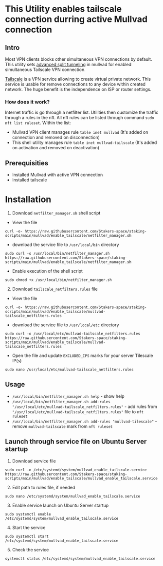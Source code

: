 # This Utility enables tailscale connection durring active Mullvad connection

## Intro
Most VPN clients blocks other simultaneous VPN connections by default. This utility sets [advanced split tunneling](https://mullvad.net/en/help/split-tunneling-with-linux-advanced) in mullvad for enabled simultaneous Tailscale VPN connection.

[Tailscale](https://tailscale.com/) is a VPN service allowing to create virtual private network. This service is usable for remove connections to any device within created network. The huge benefit is the independence on ISP or router settings.


### How does it work?
Internet traffic is go through a netfilter list. Utilities then customize the traffic through a rules in the nft. All nft rules can be listed through command `sudo nft list ruleset`. Within the list:
- Mullvad VPN client manages rule `table inet mullvad` (It's added on connection and removed on disconnection)
- This shell utility manages rule `table inet mullvad-tailscale` (It's added on activation and removed on deactivation)


## Prerequisities
- Installed Mullvad with active VPN connection
- Installed tailscale


# Installation
1. Download `netfilter_manager.sh` shell script
- View the file
```
curl -o- https://raw.githubusercontent.com/Stakers-space/staking-scripts/main/mullvad/enable_tailscale/netfilter_manager.sh
```
- download the service file to `/usr/local/bin` directory
```
sudo curl -o /usr/local/bin/netfilter_manager.sh https://raw.githubusercontent.com/Stakers-space/staking-scripts/main/mullvad/enable_tailscale/netfilter_manager.sh
```
- Enable execution of the shell script
```
sudo chmod +x /usr/local/bin/netfilter_manager.sh
```

2. Download `tailscale_netfilters.rules` file
- View the file
```
curl -o- https://raw.githubusercontent.com/Stakers-space/staking-scripts/main/mullvad/enable_tailscale/mullvad-tailscale_netfilters.rules
```
- download the service file to `/usr/local/etc` directory
```
sudo curl -o /usr/local/etc/mullvad-tailscale_netfilters.rules https://raw.githubusercontent.com/Stakers-space/staking-scripts/main/mullvad/enable_tailscale/mullvad-tailscale_netfilters.rules
```
- Open the file and update `EXCLUDED_IPS` marks for your server Tilescale IP(s)
```
sudo nano /usr/local/etc/mullvad-tailscale_netfilters.rules
```

## Usage
- `/usr/local/bin/netfilter_manager.sh help` - show help
- `/usr/local/bin/netfilter_manager.sh add-rules "/usr/local/etc/mullvad-tailscale_netfilters.rules"` - add rules from `"/usr/local/etc/mullvad-tailscale_netfilters.rules"` file to `nft ruleset`
- `/usr/local/bin/netfilter_manager.sh add-rules "mullvad-tilescale"` - remove `mullvad-tailscale` mark from `nft ruleset`

## Launch through service file on Ubuntu Server startup
1. Download service file
```
sudo curl -o /etc/systemd/system/mullvad_enable_tailscale.service https://raw.githubusercontent.com/Stakers-space/staking-scripts/main/mullvad/enable_tailscale/mullvad_enable_tailscale.service
```
2. Edit path to rules file, if needed
```
sudo nano /etc/systemd/system/mullvad_enable_tailscale.service
```
3. Enable service launch on Ubuntu Server startup
```
sudo systemctl enable /etc/systemd/system/mullvad_enable_tailscale.service
```
4. Start the service
```
sudo systemctl start /etc/systemd/system/mullvad_enable_tailscale.service
```
5. Check the service
```
systemctl status /etc/systemd/system/mullvad_enable_tailscale.service
```
